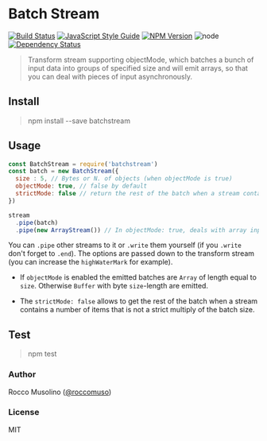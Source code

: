 # Batch Stream

[![Build Status](https://travis-ci.org/roccomuso/batchstream.svg?branch=master)](https://travis-ci.org/roccomuso/batchstream)
[![JavaScript Style Guide](https://img.shields.io/badge/code_style-standard-brightgreen.svg)](https://standardjs.com)
[![NPM Version](https://img.shields.io/npm/v/batchstream.svg)](https://www.npmjs.com/package/batchstream)
![node](https://img.shields.io/node/v/batchstream.svg)
[![Dependency Status](https://david-dm.org/roccomuso/batchstream.png)](https://david-dm.org/roccomuso/batchstream)


> Transform stream supporting objectMode, which batches a bunch of input data into groups of specified size and will emit arrays, so that you can deal with pieces of input asynchronously.

## Install

> npm install --save batchstream

## Usage

```javascript
const BatchStream = require('batchstream')
const batch = new BatchStream({
  size : 5, // Bytes or N. of objects (when objectMode is true)
  objectMode: true, // false by default
  strictMode: false // return the rest of the batch when a stream contains a number of items that is not a strict multiply of the batch size
})

stream
  .pipe(batch)
  .pipe(new ArrayStream()) // In objectMode: true, deals with array input from pipe.
```

You can `.pipe` other streams to it or `.write` them yourself (if you `.write` don't forget to `.end`). The options are passed down to the transform stream (you can increase the `highWaterMark` for example).

- If `objectMode` is enabled the emitted batches are `Array` of length equal to `size`. Otherwise `Buffer` with byte `size`-length are emitted.

- The `strictMode: false` allows to get the rest of the batch when a stream contains a number of items that is not a strict multiply of the batch size.

## Test

> npm test


### Author

Rocco Musolino ([@roccomuso](https://twitter.com/roccomuso))

### License

MIT
